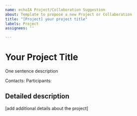 ```yaml
---
name: echoIA Project/Collaboration Suggestion
about: Template to propose a new Project or Collaboration
title: "[Project] your project title"
labels: Project
assignees: ''

---
```


# Your Project Title

One sentence description

Contacts:
Participants:

## Detailed description
[add additional details about the project]
